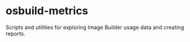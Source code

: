 # osbuild-metrics

Scripts and utilities for exploring Image Builder usage data and creating reports.
